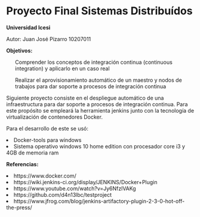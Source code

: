 # Proyecto Final Sistemas Distribuídos
<b>Universidad Icesi</b>

Autor: 
      Juan José Pizarro     10207011
      
<b>Objetivos: </b>
<ul>Comprender los conceptos de integración continua (continuous integration) y aplicarlo en un caso real </ul>
<ul>Realizar el aprovisionamiento automático de un maestro y nodos de trabajos para dar soporte a procesos de integración continua</ul>
Siguiente proyecto consiste en el despliegue automático de una infraestructura para dar soporte a procesos de integración continua. Para este propósito se empleará la herramienta jenkins junto con la tecnología de virtualización de contenedores Docker.

Para el desarrollo de este se usó: 
<li/> Docker-tools para windows
<li/> Sistema operativo windows 10 home edition con procesador core i3 y 4GB de memoria ram<br/>

<b>Referencias: </b>

<li/>https://www.docker.com/<br/>
<li/>https://wiki.jenkins-ci.org/display/JENKINS/Docker+Plugin<br/>
<li/>https://www.youtube.com/watch?v=Jy6NfzlVAKg<br/>
<li/>https://github.com/d4n13lbc/testproject<br/>
<li/>https://www.jfrog.com/blog/jenkins-artifactory-plugin-2-3-0-hot-off-the-press/<br/>




